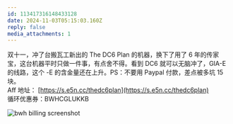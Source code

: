 ```yaml
---
id: 113417316148433128
date: 2024-11-03T05:15:03.160Z
reply: false
media_attachments: 1
---
```


双十一，冲了台搬瓦工新出的 The DC6 Plan 的机器，换下了用了 6 年的传家宝，这台机器平时只做一件事，有点舍不得。看到 DC6 就可以无脑冲了，GIA-E 的线路，这个 -E 的含金量还在上升。PS：不要用 Paypal 付款，差点被多坑 15 块。  
Aff 地址： [https://s.e5n.cc/thedc6plan](https://s.e5n.cc/thedc6plan)  
循环优惠券：BWHCGLUKKB

![bwh billing screenshot](https://files.e5n.cc/media_attachments/files/113/417/313/626/126/242/original/a852ea67353267b5.png)
